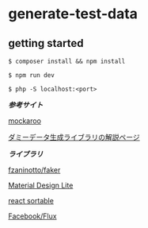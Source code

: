 # generate-test-data

## getting started

```
$ composer install && npm install
```

```
$ npm run dev
```

```
$ php -S localhost:<port>
```

***参考サイト***

[mockaroo](https://www.mockaroo.com/)

[ダミーデータ生成ライブラリの解説ページ](http://blog.asial.co.jp/1279)

***ライブラリ***

[fzaninotto/faker](https://github.com/fzaninotto/Faker)

[Material Design Lite](https://getmdl.io)

[react sortable](https://github.com/clauderic/react-sortable-hoc)

[Facebook/Flux](https://github.com/facebook/flux)